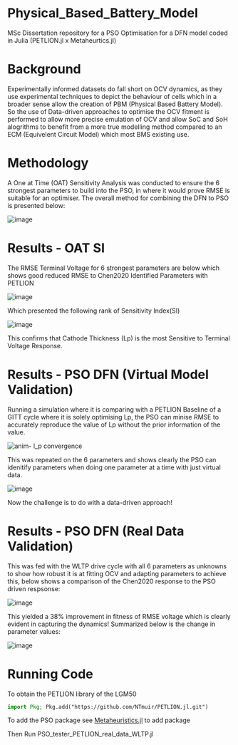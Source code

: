 # Physical_Based_Battery_Model
MSc Dissertation repository for a PSO Optimisation for a DFN model coded in Julia (PETLION.jl x Metaheurtics.jl)

# Background
Experimentally informed datasets do fall short on OCV dynamics, as they use experimental techniques to depict the behaviour of cells which in a broader sense allow the creation of PBM (Physical Based Battery Model). So the use of Data-driven approaches to optimise the OCV fitment is performed to allow more precise emulation of OCV and allow SoC and SoH alogrithms to benefit from a more true modelling method compared to an ECM (Equivelent Circuit Model) which most BMS existing use.


# Methodology
A One at Time (OAT) Sensitivity Analysis was conducted to ensure the 6 strongest parameters to build into the PSO, in where it would prove RMSE is suitable for an optimiser. The overall method for combining the DFN to PSO is presented below:

![image](https://user-images.githubusercontent.com/83457561/193078851-1ab98247-ca2f-4123-8cbb-ebf1ea1043a6.png)

# Results - OAT SI
The RMSE Terminal Voltage for 6 strongest parameters are below which shows good reduced RMSE to Chen2020 Identified Parameters with PETLION 

![image](https://user-images.githubusercontent.com/83457561/193079668-b34700b3-d4f3-4478-966e-d831176ee6ec.png)

Which presented the following rank of Sensitivity Index(SI)

![image](https://user-images.githubusercontent.com/83457561/193080663-7427bd54-905d-446f-b764-7185e69c4b0e.png)

This confirms that Cathode Thickness (Lp) is the most Sensitive to Terminal Voltage Response.

# Results - PSO DFN (Virtual Model Validation)
Running a simulation where it is comparing with a PETLION Baseline of a GITT cycle where it is solely optimising Lp, the PSO can minise RMSE to accurately reproduce the value of Lp without the prior information of the value.  

![anim- l_p convergence](https://user-images.githubusercontent.com/83457561/193082319-eb46452d-946e-41b1-beaa-c4453798516d.gif)


This was repeated on the 6 parameters and shows clearly the PSO can idenitify parameters when doing one parameter at a time with just virtual data.

![image](https://user-images.githubusercontent.com/83457561/193084237-f3dbbe20-3ee3-42ac-b4ce-d7d2b8f8b199.png)

Now the challenge is to do with a data-driven approach!
# Results - PSO DFN (Real Data Validation)
This was fed with the WLTP drive cycle with all 6 parameters as unknowns to show how robust it is at fitting OCV and adapting parameters to achieve this, below shows a comparison of the Chen2020 response to the PSO driven respsonse:

![image](https://user-images.githubusercontent.com/83457561/193083366-2ab0efb3-ecda-4ed0-a529-c63e68b47022.png)

This yielded a 38% improvement in fitness of RMSE voltage which is clearly evident in capturing the dynamics! Summarized below is the change in parameter values:

![image](https://user-images.githubusercontent.com/83457561/193083768-0be65a26-8a90-42e7-95b7-aeb3dd61dc2d.png)

# Running Code

To obtain the PETLION library of the LGM50
```julia
import Pkg; Pkg.add("https://github.com/NTmuir/PETLION.jl.git")
```
To add the PSO package see [Metaheuristics.jl](https://github.com/jmejia8/Metaheuristics.jl) to add package

Then Run PSO_tester_PETLION_real_data_WLTP.jl 


